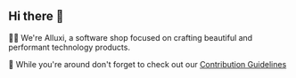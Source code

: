 ## Hi there 👋

🙋‍♀️ We're Alluxi, a software shop focused on crafting beautiful and performant technology products.

🧙 While you're around don't forget to check out our [Contribution Guidelines](https://github.com/alluximx/alluxi-guides)

<!--

**Here are some ideas to get you started:**

🙋‍♀️ A short introduction - what is your organization all about?
🌈 Contribution guidelines - how can the community get involved?
👩‍💻 Useful resources - where can the community find your docs? Is there anything else the community should know?
🍿 Fun facts - what does your team eat for breakfast?
🧙 Remember, you can do mighty things with the power of [Markdown](https://docs.github.com/github/writing-on-github/getting-started-with-writing-and-formatting-on-github/basic-writing-and-formatting-syntax)
-->
